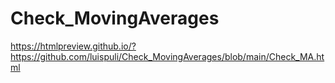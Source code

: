 # Check_MovingAverages
https://htmlpreview.github.io/?https://github.com/luispuli/Check_MovingAverages/blob/main/Check_MA.html
